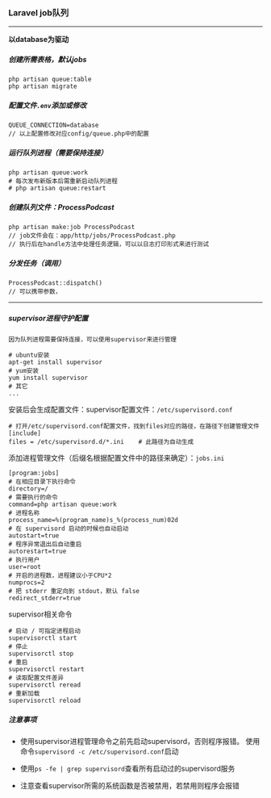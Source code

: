 ### Laravel job队列

------

**以database为驱动**

##### 创建所需表格，默认jobs

```
php artisan queue:table
php artisan migrate
```

##### 配置文件`.env`添加或修改

```
QUEUE_CONNECTION=database
// 以上配置修改对应config/queue.php中的配置
```

##### 运行队列进程（需要保持连接）

```
php artisan queue:work
# 每次发布新版本后需重新启动队列进程
# php artisan queue:restart
```

##### 创建队列文件：ProcessPodcast

```
php artisan make:job ProcessPodcast
// job文件会在：app/http/jobs/ProcessPodcast.php
// 执行后在handle方法中处理任务逻辑，可以以日志打印形式来进行测试
```

##### 分发任务（调用）

```
ProcessPodcast::dispatch()
// 可以携带参数，
```

------

##### supervisor进程守护配置

`因为队列进程需要保持连接，可以使用supervisor来进行管理`

```
# ubuntu安装
apt-get install supervisor	
# yum安装
yum install supervisor	
# 其它
...
```

安装后会生成配置文件：supervisor配置文件：`/etc/supervisord.conf`

```
# 打开/etc/supervisord.conf配置文件，找到files对应的路径，在路径下创建管理文件
[include]
files = /etc/supervisord.d/*.ini	# 此路径为自动生成
```

添加进程管理文件（后缀名根据配置文件中的路径来确定）：`jobs.ini`

```
[program:jobs]
# 在相应目录下执行命令
directory=/
# 需要执行的命令
command=php artisan queue:work
# 进程名称
process_name=%(program_name)s_%(process_num)02d
# 在 supervisord 启动的时候也自动启动
autostart=true
# 程序异常退出后自动重启
autorestart=true
# 执行用户
user=root
# 开启的进程数，进程建议小于CPU*2
numprocs=2
# 把 stderr 重定向到 stdout，默认 false
redirect_stderr=true
```

supervisor相关命令

```
# 启动 / 可指定进程启动
supervisorctl start
# 停止
supervisorctl stop
# 重启
supervisorctl restart
# 读取配置文件差异
supervisorctl reread
# 重新加载
supervisorctl reload
```

##### 注意事项

- 使用supervisor进程管理命令之前先启动supervisord，否则程序报错。
  使用命令`supervisord -c /etc/supervisord.conf`启动

- 使用`ps -fe | grep supervisord`查看所有启动过的supervisord服务

- 注意查看supervisor所需的系统函数是否被禁用，若禁用则程序会报错

  